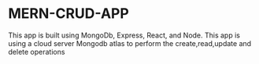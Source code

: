 # MERN-CRUD-APP
This app is built using MongoDb, Express, React, and Node. This app is using a cloud server Mongodb atlas to perform the create,read,update and delete operations
